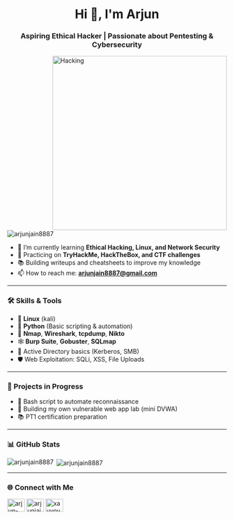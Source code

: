 <h1 align="center">Hi 👋, I'm Arjun</h1>
<h3 align="center">Aspiring Ethical Hacker | Passionate about Pentesting & Cybersecurity</h3>

<img align="right" alt="Hacking" width="400" src="https://as1.ftcdn.net/v2/jpg/07/43/96/38/1000_F_743963814_ZzzNkxTLvKip5z37pPZlZ8y1FnK75kHl.jpg">

<p align="left"> <img src="https://komarev.com/ghpvc/?username=arjunjain8887&label=Profile%20views&color=0e75b6&style=flat" alt="arjunjain8887" /> </p>

- 🌱 I’m currently learning **Ethical Hacking, Linux, and Network Security**
- 🚩 Practicing on **TryHackMe, HackTheBox, and CTF challenges**
- 📚 Building writeups and cheatsheets to improve my knowledge
- 📫 How to reach me: **arjunjain8887@gmail.com**

---

### 🛠️ Skills & Tools

- 🐧 **Linux** (kali)
- 🐍 **Python** (Basic scripting & automation)
- 📡 **Nmap**, **Wireshark**, **tcpdump**, **Nikto**
- 🕸️ **Burp Suite**, **Gobuster**, **SQLmap**
- 📂 Active Directory basics (Kerberos, SMB)
- 🛡️ Web Exploitation: SQLi, XSS, File Uploads

---

### 🚧 Projects in Progress

- 🔄 Bash script to automate reconnaissance
- 📜 Building my own vulnerable web app lab (mini DVWA)
- 📚 PT1 certification preparation

---

### 📊 GitHub Stats

<p><img align="left" src="https://github-readme-stats.vercel.app/api/top-langs?username=arjunjain8887&show_icons=true&locale=en&layout=compact" alt="arjunjain8887" /></p>

<p>&nbsp;<img align="center" src="https://github-readme-stats.vercel.app/api?username=arjunjain8887&show_icons=true&locale=en" alt="arjunjain8887" /></p>

---

### 🌐 Connect with Me

<p align="left">
<a href="https://linkedin.com/in/arjun-jain-577ab72a7" target="blank"><img align="center" src="https://raw.githubusercontent.com/rahuldkjain/github-profile-readme-generator/master/src/images/icons/Social/linked-in-alt.svg" alt="arjun-jain-577ab72a7" height="30" width="40" /></a>
<a href="https://instagram.com/arjunjain1005" target="blank"><img align="center" src="https://raw.githubusercontent.com/rahuldkjain/github-profile-readme-generator/master/src/images/icons/Social/instagram.svg" alt="arjunjain1005" height="30" width="40" /></a>
<a href="https://twitter.com/xauyoyt" target="blank"><img align="center" src="https://raw.githubusercontent.com/rahuldkjain/github-profile-readme-generator/master/src/images/icons/Social/twitter.svg" alt="xauyoyt" height="30" width="40" /></a>
</p>
